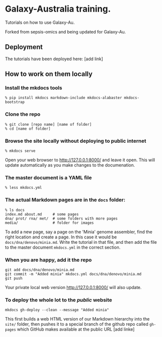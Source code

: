 # Galaxy-Australia training.

Tutorials on how to use Galaxy-Au.

Forked from sepsis-omics and being updated for Galaxy-Au.

## Deployment

The tutorials have been deployed here: [add link]

## How to work on them locally

### Install the mkdocs tools
```
% pip install mkdocs markdown-include mkdocs-alabaster mkdocs-bootstrap
```

### Clone the repo
```
% git clone [repo name] [name of folder]
% cd [name of folder]
```

### Browse the site locally without deploying to public internet
```
% mkdocs serve
```
Open your web browser to http://127.0.0.1:8000/ and leave it open.
This will update automatically as you make changes to the documenation.

### The master document is a YAML file
```
% less mkdocs.yml
```

### The actual Markdown pages are in the `docs` folder:
```
% ls docs
index.md about.md     # some pages
dna/ prot/ rna/ met/  # some folders with more pages
media/                # folder for images
```
To add a new page, say a page on the 'Minia' genome assembler, find the right location and create a page.
In this case it would be `docs/dna/denovo/minia.md`. Write the tutorial in that file, and then add the file to the
master document `mkdocs.yml` in the correct section.

### When you are happy, add it the repo
```
git add docs/dna/denovo/minia.md
git commit -m "Added minia" mkdocs.yml docs/dna/denovo/minia.md
git push
```
Your private local web version  http://127.0.0.1:8000/ will also update.

### To deploy the whole lot to the *public* website
```
mkdocs gh-deploy --clean --message "Added minia"
```
This first builds a web HTML version of our Markdown hierarchy into the `site/` folder, then pushes it to a special
branch of the github repo called `gh-pages` which GitHub makes available at the public URL
[add linke]

